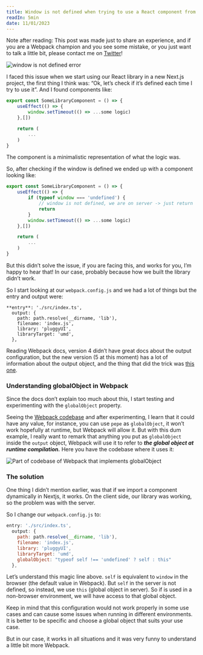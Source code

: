 ```yaml
---
title: Window is not defined when trying to use a React component from a UI library with Webpack ^4 in Next.js
readIn: 5min
date: 11/01/2023
---
```


Note after reading: This post was made just to share an experience, and if you are a Webpack champion and you see some mistake, or you just want to talk a little bit, please contact me on [Twitter](https://twitter.com/MontoneNico)!

![window is not defined error](/post/window-is-not-defined.png)

I faced this issue when we start using our React library in a new Next.js project, the first thing I think was: “Ok, let’s check if it’s defined each time I try to use it”. And I found components like: 

```jsx
export const SomeLibraryComponent = () => { 
	useEffect(() => {
		window.setTimeout(() => ...some logic)
	},[])

	return (
		...
	)
}
```

The component is a minimalistic representation of what the logic was. 

So, after checking if the window is defined we ended up with a component looking like: 

```jsx
export const SomeLibraryComponent = () => { 
	useEffect(() => {
		if (typeof window === 'undefined') {
			// window is not defined, we are on server -> just return
			return
		}
		window.setTimeout(() => ...some logic)
	},[])

	return (
		...
	)
}
```

But this didn’t solve the issue, if you are facing this, and works for you, I’m happy to hear that! 
In our case, probably because how we built the library didn’t work. 

So I start looking at our `webpack.config.js` and we had a lot of things but the entry and output were: 

```
**entry**: './src/index.ts',
  output: {
    path: path.resolve(__dirname, 'lib'),
    filename: 'index.js',
    library: 'pluggyUI',
    libraryTarget: 'umd',
  },
```

Reading Webpack docs, version 4 didn’t have great docs about the output configuration, but the new version (5 at this moment) has a lot of information about the output object, and the thing that did the trick was [this one](https://webpack.js.org/configuration/output/#outputglobalobject).

### Understanding globalObject in Webpack

Since the docs don’t explain too much about this, I start testing and experimenting with the `globalObject` property. 

Seeing the [Webpack codebase](https://github.com/webpack/webpack) and after experimenting, I learn that it could have any value, for instance, you can use `pepe` as `globalObject`, it won’t work hopefully at runtime, but Webpack will allow it. But with this dum example, I really want to remark that anything you put as `globalObject` inside the `output` object, Webpack will use it to refer to *****the global object at runtime compilation.*****
Here you have the codebase where it uses it:

![Part of codebase of Webpack that implements globalObject](/post/global-object-usage.png)

### The solution

One thing I didn’t mention earlier, was that if we import a component dynamically in Nextjs, it works. On the client side, our library was working, so the problem was with the server.

So I change our `webpack.config.js` to: 

```jsx
entry: './src/index.ts',
  output: {
    path: path.resolve(__dirname, 'lib'),
    filename: 'index.js',
    library: 'pluggyUI',
    libraryTarget: 'umd',
    globalObject: "typeof self !== 'undefined' ? self : this"
  },
```

Let’s understand this magic line above. `self` is equivalent to `window` in the browser (the default value in Webpack). But `self` in the server is not defined, so instead, we use `this` (global object in server). So if is used in a non-browser environment, we will have access to that global object. 

Keep in mind that this configuration would not work properly in some use cases and can cause some issues when running in different environments. It is better to be specific and choose a global object that suits your use case. 

But in our case, it works in all situations and it was very funny to understand a little bit more Webpack.